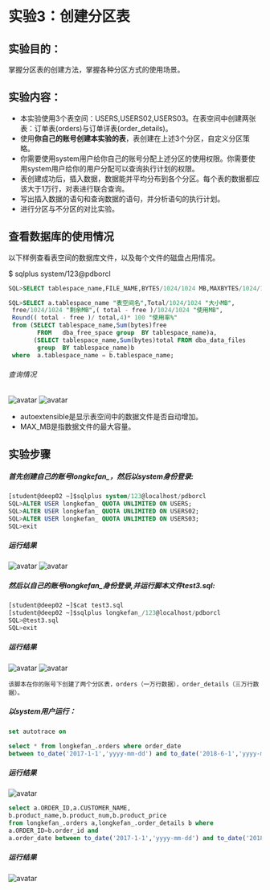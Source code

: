 # 实验3：创建分区表

## 实验目的：

掌握分区表的创建方法，掌握各种分区方式的使用场景。

## 实验内容：
- 本实验使用3个表空间：USERS,USERS02,USERS03。在表空间中创建两张表：订单表(orders)与订单详表(order_details)。
- 使用**你自己的账号创建本实验的表**，表创建在上述3个分区，自定义分区策略。
- 你需要使用system用户给你自己的账号分配上述分区的使用权限。你需要使用system用户给你的用户分配可以查询执行计划的权限。
- 表创建成功后，插入数据，数据能并平均分布到各个分区。每个表的数据都应该大于1万行，对表进行联合查询。
- 写出插入数据的语句和查询数据的语句，并分析语句的执行计划。
- 进行分区与不分区的对比实验。


## 查看数据库的使用情况

以下样例查看表空间的数据库文件，以及每个文件的磁盘占用情况。

$ sqlplus system/123@pdborcl

```sql
SQL>SELECT tablespace_name,FILE_NAME,BYTES/1024/1024 MB,MAXBYTES/1024/1024 MAX_MB,autoextensible FROM dba_data_files  WHERE  tablespace_name='USERS';
```

```sql
SQL>SELECT a.tablespace_name "表空间名",Total/1024/1024 "大小MB",
 free/1024/1024 "剩余MB",( total - free )/1024/1024 "使用MB",
 Round(( total - free )/ total,4)* 100 "使用率%"
 from (SELECT tablespace_name,Sum(bytes)free
        FROM   dba_free_space group  BY tablespace_name)a,
       (SELECT tablespace_name,Sum(bytes)total FROM dba_data_files
        group  BY tablespace_name)b
 where  a.tablespace_name = b.tablespace_name;
```
###### 查询情况
![avatar](7.png)
![avatar](8.png)
- autoextensible是显示表空间中的数据文件是否自动增加。
- MAX_MB是指数据文件的最大容量。



## 实验步骤
 ##### 首先创建自己的账号longkefan_，然后以system身份登录:

```sql
[student@deep02 ~]$sqlplus system/123@localhost/pdborcl
SQL>ALTER USER longkefan_ QUOTA UNLIMITED ON USERS;
SQL>ALTER USER longkefan_ QUOTA UNLIMITED ON USERS02;
SQL>ALTER USER longkefan_ QUOTA UNLIMITED ON USERS03;
SQL>exit
```
 ##### 运行结果
![avatar](1.png)
![avatar](2.png)

 ##### 然后以自己的账号longkefan_身份登录,并运行脚本文件test3.sql:
```sql
[student@deep02 ~]$cat test3.sql
[student@deep02 ~]$sqlplus longkefan_/123@localhost/pdborcl
SQL>@test3.sql
SQL>exit
```
 ##### 运行结果
![avatar](3.png)
![avatar](4(2).png)

```text
该脚本在你的账号下创建了两个分区表，orders（一万行数据），order_details（三万行数据）。
```
##### 以system用户运行：
```sql
set autotrace on

select * from longkefan_.orders where order_date
between to_date('2017-1-1','yyyy-mm-dd') and to_date('2018-6-1','yyyy-mm-dd');
```
##### 运行结果
![avatar](5.png)

```sql
select a.ORDER_ID,a.CUSTOMER_NAME,
b.product_name,b.product_num,b.product_price
from longkefan_.orders a,longkefan_.order_details b where
a.ORDER_ID=b.order_id and
a.order_date between to_date('2017-1-1','yyyy-mm-dd') and to_date('2018-6-1','yyyy-mm-dd');
```
##### 运行结果
![avatar](6.png)
